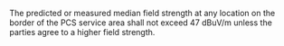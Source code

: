The predicted or measured median field strength at any location on the border of the PCS service area shall not exceed 47 dBuV/m unless the parties agree to a higher field strength.

